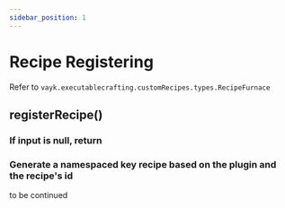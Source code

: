 ```yaml
---
sidebar_position: 1
---
```


# Recipe Registering

Refer to `vayk.executablecrafting.customRecipes.types.RecipeFurnace`

## registerRecipe()

### If input is null, return

### Generate a namespaced key recipe based on the plugin and the recipe's id

to be continued
